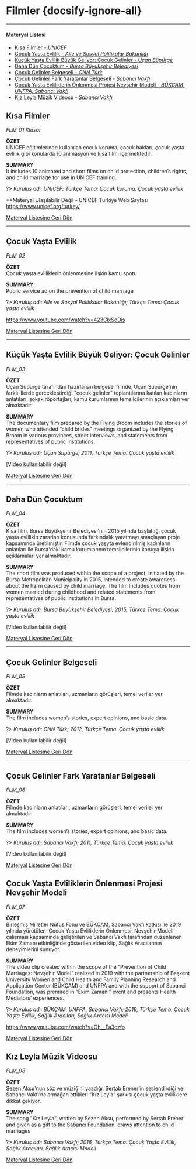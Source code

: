 # Filmler {docsify-ignore-all}
***
#### __Materyal Listesi__

- [Kısa Filmler - *UNICEF*](#kısa-filmler)
- [Çocuk Yaşta Evlilik - *Aile ve Sosyal Politikalar Bakanlığı*](#Çocuk-yaşta-evlilik)
- [Küçük Yaşta Evlilik Büyük Geliyor: Çocuk Gelinler - *Uçan Süpürge*](#küçük-yaşta-evlilik-büyük-geliyor-Çocuk-gelinler)
- [Daha Dün Çocuktum - *Bursa Büyükşehir Belediyesi*](#daha-dün-Çocuktum)
- [Çocuk Gelinler Belgeseli - *CNN Türk*](#Çocuk-gelinler-belgeseli)
- [Çocuk Gelinler Fark Yaratanlar Belgeseli - *Sabancı Vakfı*](#Çocuk-gelinler-fark-yaratanlar-belgeseli)
- [Çocuk Yaşta Evliliklerin Önlenmesi Projesi Nevşehir Modeli  - *BÜKÇAM, UNFPA, Sabancı Vakfı*](#Çocuk-yaşta-evliliklerin-önlenmesi-projesi-nevşehir-modeli)
- [Kız Leyla Müzik Videosu - *Sabancı Vakfı*](#kız-leyla-müzik-videosu)

## Kısa Filmler
*FLM_01 Klasör*  

**ÖZET**  
 UNICEF eğitimlerinde kullanılan çocuk koruma, çocuk hakları, çocuk yaşta evlilik gibi konularda 10 animasyon ve kısa filmi içermektedir.

 **SUMMARY**  
It includes 10 animated and short films on child protection, children’s rights, and child marriage for use in UNICEF training.

?> *Kuruluş adı: UNICEF; Türkçe Tema: Çocuk koruma, Çocuk yaşta evlilik*  

**Materyal Ulaşılabilir Değil - UNICEF Türkiye Web Sayfası https://www.unicef.org/turkey/

[Materyal Listesine Geri Dön](#materyal-listesi)
***

## Çocuk Yaşta Evlilik
*FLM_02*

**ÖZET**  
Çocuk yaşta evliliklerin önlenmesine ilşkin kamu spotu

**SUMMARY**  
 Public service ad on the prevention of child marriage 

?> *Kuruluş adı: Aile ve Sosyal Politikalar Bakanlığı; Türkçe Tema: Çocuk yaşta evlilik*

https://www.youtube.com/watch?v=423ClxSdDis

[Materyal Listesine Geri Dön](#materyal-listesi)
***

## Küçük Yaşta Evlilik Büyük Geliyor: Çocuk Gelinler
*FLM_03*

**ÖZET**  
Uçan Süpürge tarafından hazırlanan belgesel filmde, Uçan Süpürge'nin farklı illerde gerçekleştirdiği "çocuk gelinler" toplantılarına katılan kadınların anlatıları, sokak röportajları, kamu kurumlarının temsilcilerinin açıklamları yer almaktadır.

**SUMMARY**  
 The documentary film prepared by the Flying Broom includes the stories of women who attended “child brides” meetings organized by the Flying Broom in various provinces, street interviews, and statements from representatives of public institutions.

?> *Kuruluş adı: Uçan Süpürge; 2011, Türkçe Tema: Çocuk yaşta evlilik*

[Video kullanılabilir değil] 

[Materyal Listesine Geri Dön](#materyal-listesi)
***

## Daha Dün Çocuktum
*FLM_04*

**ÖZET**  
Kısa film, Bursa Büyükşehir Belediyesi'nin 2015 yılında başlattığı çocuk yaşta evlilikin zararları konusunda farkındalık yaratmayı amaçlayan proje kapsamında üretilmiştir. Filmde çocuk yaşyta evlendirilmiş kadınların anlatıları ile Bursa'daki kamu kurumlarının temsilcilerinin konuya ilişkin açıklamaları yer almaktadır.

**SUMMARY**  
 The short film was produced within the scope of a project, initiated by the Bursa Metropolitan Municipality in 2015, intended to create awareness about the harm caused by child marriage. The film includes quotes from women married during childhood and related statements from representatives of public institutions in Bursa.

?> *Kuruluş adı: Bursa Büyükşehir Belediyesi; 2015, Türkçe Tema: Çocuk yaşta evlilik*

[Video kullanılabilir değil] 

[Materyal Listesine Geri Dön](#materyal-listesi)
***

## Çocuk Gelinler Belgeseli
*FLM_05*

**ÖZET**  
Filmde kadınların anlatıları, uzmanların görüşleri, temel veriler yer almaktadır.

**SUMMARY**  
The film includes women’s stories, expert opinions, and basic data.

?> *Kuruluş adı: CNN Türk; 2012, Türkçe Tema: Çocuk yaşta evlilik*

[Video kullanılabilir değil] 

[Materyal Listesine Geri Dön](#materyal-listesi)
***

## Çocuk Gelinler Fark Yaratanlar Belgeseli
*FLM_06*

**ÖZET**  
Filmde kadınların anlatıları, uzmanların görüşleri, temel veriler yer almaktadır.

**SUMMARY**  
 The film includes women’s stories, expert opinions, and basic data.

?> *Kuruluş adı: Sabancı Vakfı; 2011, Türkçe Tema: Çocuk yaşta evlilik*

[Video kullanılabilir değil]  

[Materyal Listesine Geri Dön](#materyal-listesi)

## Çocuk Yaşta Evliliklerin Önlenmesi Projesi Nevşehir Modeli 
*FLM_07*

**ÖZET**  
Birleşmiş Milletler Nüfus Fonu ve BÜKÇAM, Sabancı Vakfı katkısı ile 2019 yılında yürütülen ‘Çocuk Yaşta Evliliklerin Önlenmesi: Nevşehir Modeli’ çalışması kapsamında geliştirilen ve Sabancı Vakfı tarafından düzenlenen Ekim Zamanı etkinliğinde gösterilen video klip, Sağlık Aracılarının deneyimlerini sunuyor.

**SUMMARY**  
 The video clip created within the scope of the "Prevention of Child Marriages: Nevşehir Model" realized in 2019 with the partnership of Başkent University Women and Child Health and Family Planning Research and Application Center (BÜKÇAM) and UNFPA and with the support of Sabanci Foundation, was premired in “Ekim Zamanı” event and presents Health Mediators’ experiences.

?> *Kuruluş adı: BÜKÇAM, UNFPA, Sabancı Vakfı; 2019, Türkçe Tema: Çocuk Yaşta Evlilik, Sağlık Aracıları, Sağlık Aracısı Modeli*

https://www.youtube.com/watch?v=Oh__Fa3czfo 

[Materyal Listesine Geri Dön](#materyal-listesi)

## Kız Leyla Müzik Videosu 
*FLM_08*

**ÖZET**  
Sezen Aksu'nun söz ve müziğini yazdığı, Sertab Erener’in seslendirdiği ve Sabancı Vakfı’na armağan ettikleri “Kız Leyla” şarkısı çocuk yaşta evliliklere dikkat çekiyor.

**SUMMARY**  
 The song "Kız Leyla", written by Sezen Aksu, performed by Sertab Erener and given as a gift to the Sabancı Foundation, draws attention to child marriages

?> *Kuruluş adı: Sabancı Vakfı; 2016, Türkçe Tema: Çocuk Yaşta Evlilik, Sağlık Aracıları, Sağlık Aracısı Modeli*

[Materyal Listesine Geri Dön](#materyal-listesi)